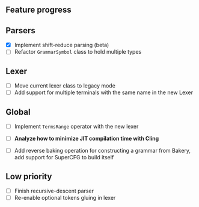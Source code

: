 ## Feature progress

## Parsers

- [X] Implement shift-reduce parsing (beta)
- [ ] Refactor `GrammarSymbol` class to hold multiple types

## Lexer

- [ ] Move current lexer class to legacy mode
- [ ] Add support for multiple terminals with the same name in the new Lexer

## Global

- [ ] Implement `TermsRange` operator with the new lexer
- [ ] **Analyze how to minimize JIT compilation time with Cling**
- [ ] Add reverse baking operation for constructing a grammar from Bakery, add support for SuperCFG to build itself


## Low priority

- [ ] Finish recursive-descent parser
- [ ] Re-enable optional tokens gluing in lexer